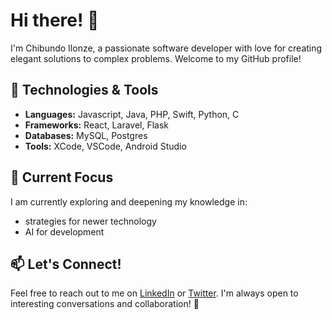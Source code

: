 # Hi there! 👋

I'm Chibundo Ilonze, a passionate software developer with love for creating elegant solutions to complex problems. Welcome to my GitHub profile!

## 🔧 Technologies & Tools

- **Languages:** Javascript, Java, PHP, Swift, Python, C
- **Frameworks:** React, Laravel, Flask
- **Databases:** MySQL, Postgres
- **Tools:** XCode, VSCode, Android Studio

## 🌱 Current Focus

I am currently exploring and deepening my knowledge in:
- strategies for newer technology
- AI for development

## 📫 Let's Connect!

Feel free to reach out to me on [LinkedIn](https://www.linkedin.com/in/chibundo-ilonze/) or [Twitter](https://twitter.com/@chibundo_vin). I'm always open to interesting conversations and collaboration! 🚀
